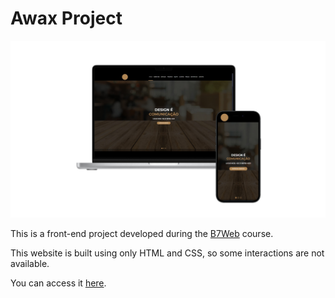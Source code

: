 # Awax Project

<div align="center">
    <img src="./mockup.png"/>
</div>

This is a front-end project developed during the [B7Web](https://b7web.com.br) course.

This website is built using only HTML and CSS, so some interactions are not available.

You can access it [here](https://projeto-awax-delta.vercel.app).